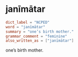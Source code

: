 # janīmātar

``` toml
dict_label = "NCPED"
word = "janīmātar"
summary = "one’s birth mother."
grammar_comment = "feminine"
also_written_as = ["janīmātar"]
```

one’s birth mother.

